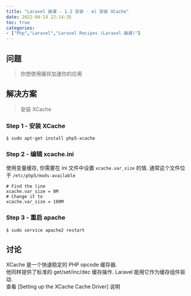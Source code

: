 ```yaml
---
title: "Laravel 曲谱 - 1.2 安装 - m) 安装 XCache"
date: 2022-04-14 22:14:35
toc: true
categories:
- ["Php","Laravel","Laravel Recipes (Laravel 曲谱)"]
---
```


## 问题
> 你想使用缓存加速你的应用



## 解决方案
> 安装 XCache


### Step 1 - 安装 XCache
```
$ sudo apt-get install php5-xcache
```

### Step 2 - 编辑 xcache.ini
使用变量缓存, 你需要在 ini 文件中设置 `xcache.var_size` 的值. 通常这个文件位于 `/etc/php5/mods-available`
```
# Find the line
xcache.var_size = 0M
# Change it to
xcache.var_size = 100M
```

### Step 3 - 重启 apache
```
$ sudo service apache2 restart
```

## 讨论
XCache 是一个快速稳定的 PHP opcode 缓存器.<br />他同样提供了标准的 get/set/inc/dec 缓存操作. Laravel 能用它作为缓存组件驱动.<br />查看 [Setting up the XCache Cache Driver] 说明

